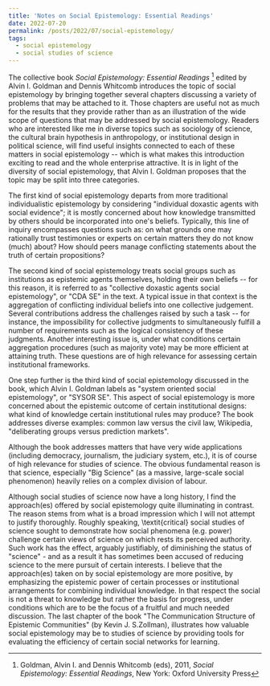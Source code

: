 ```yaml
---
title: 'Notes on Social Epistemology: Essential Readings'
date: 2022-07-20
permalink: /posts/2022/07/social-epistemology/
tags:
  - social epistemology
  - social studies of science
---
```


The collective book *Social Epistemology: Essential Readings* [^1] edited by Alvin I. Goldman and Dennis Whitcomb introduces the topic of social epistemology by bringing together several chapters discussing a variety of problems that may be attached to it. Those chapters are useful not as much for the results that they provide rather than as an illustration of the wide scope of questions that may be addressed by social epistemology. Readers who are interested like me in diverse topics such as sociology of science, the cultural brain hypothesis in anthropology, or institutional design in political science, will find useful insights connected to each of these matters in social epistemology -- which is what makes this introduction exciting to read and the whole enterprise attractive. It is in light of the diversity of social epistemology, that Alvin I. Goldman proposes that the topic may be split into three categories.

The first kind of social epistemology departs from more traditional individualistic epistemology by considering "individual doxastic agents with social evidence"; it is mostly concerned about how knowledge transmitted by others should be incorporated into one's beliefs. Typically, this line of inquiry encompasses questions such as: on what grounds one may rationally trust testimonies or experts on certain matters they do not know (much) about? How should peers manage conflicting statements about the truth of certain propositions?

The second kind of social epistemology treats social groups such as institutions as epistemic agents themselves, holding their own beliefs -- for this reason, it is referred to as "collective doxastic agents social epistemology", or "CDA SE" in the text. A typical issue in that context is the aggregation of conflicting individual beliefs into one collective judgement. Several contributions address the challenges raised by such a task -- for instance, the impossibility for collective judgments to simultaneously fulfill a number of requirements such as the logical consistency of these judgments. Another interesting issue is, under what conditions certain aggregation procedures (such as majority vote) may be more efficient at attaining truth. These questions are of high relevance for assessing certain institutional frameworks.

One step further is the third kind of social epistemology discussed in the book, which Alvin I. Goldman labels as "system oriented social epistemology", or "SYSOR SE".  This aspect of social epistemology is more concerned about the epistemic outcome of certain institutional designs: what kind of knowledge certain institutional rules may produce? The book addresses diverse examples: common law versus the civil law, Wikipedia, "deliberating groups versus prediction markets".

Although the book addresses matters that have very wide applications (including democracy, journalism, the judiciary system, etc.), it is of course of high relevance for studies of science. The obvious fundamental reason is that science, especially "Big Science" (as a massive, large-scale social phenomenon) heavily relies on a complex division of labour.

Although social studies of science now have a long history, I find the approach(es) offered by social epistemology quite illuminating in contrast. The reason stems from what is a broad impression which I will not attempt to justify thoroughly. Roughly speaking, \textit{critical} social studies of science sought to demonstrate how social phenomena (e.g. power) challenge certain views of science on which rests its perceived authority. Such work has the effect, arguably justifiably, of diminishing the status of "science" - and as a result it has sometimes been accused of reducing science to the mere pursuit of certain interests. I believe that the approach(es) taken on by social epistemology are more positive, by emphasizing the epistemic power of certain processes or institutional arrangements for combining individual knowledge. In that respect the social is not a threat to knowledge but rather the basis for progress, under conditions which are to be the focus of a fruitful and much needed discussion. The last chapter of the book "The Communication Structure of Epistemic Communities" (by Kevin J. S.Zollman), illustrates how valuable social epistemology may be to studies of science by providing tools for evaluating the efficiency of certain social networks for learning.


[^1]: Goldman, Alvin I. and Dennis Whitcomb (eds), 2011, *Social Epistemology: Essential Readings*, New York: Oxford University Press
